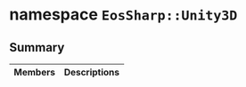 # namespace `EosSharp::Unity3D` 

## Summary

 Members                                | Descriptions                                
----------------------------------------|---------------------------------------------

